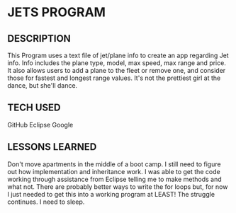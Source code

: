 # JETS PROGRAM

## DESCRIPTION
This Program uses a text file of jet/plane info to create an app regarding Jet info. Info includes the plane type, model, max speed, max range and price. It also allows users to add a plane to the fleet or remove one, and consider those for fastest and longest range values. It's not the prettiest girl at the dance, but she'll dance. 

## TECH USED
GitHub
Eclipse
Google
## LESSONS LEARNED
Don't move apartments in the middle of a boot camp. I still need to figure out how implementation and inheritance work. I was able to get the code working through assistance from Eclipse telling me to make methods and what not. There are probably better ways to write the for loops but, for now I just needed to get this into a working program at LEAST! The struggle continues. I need to sleep. 
